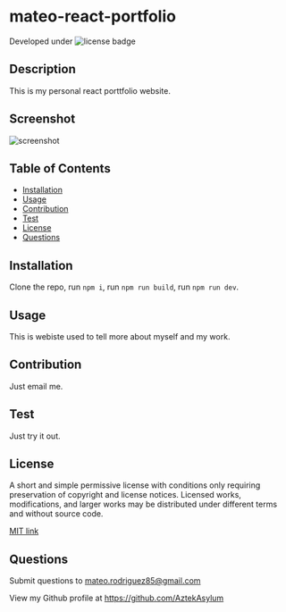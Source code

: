 # mateo-react-portfolio

  Developed under ![license badge](https://img.shields.io/badge/License-MIT-blue.svg)
  
  ## Description
  
  This is my personal react porttfolio website.

  ## Screenshot

![screenshot](./dist/MateoReactDeployed.png)

  
  ## Table of Contents
  
  - [Installation](#installation)
  - [Usage](#usage)
  - [Contribution](#contribution)
  - [Test](#test)
  - [License](#license)
  - [Questions](#questions)
  
  ## Installation
  
  Clone the repo, run ```npm i```, run ```npm run build```, run ```npm run dev```.
  
  ## Usage
  
  This is webiste used to tell more about myself and my work. 
  
  ## Contribution
  
  Just email me.
  
  ## Test
  
  Just try it out. 
  
  ## License
  
  A short and simple permissive license with conditions only requiring preservation of copyright and license notices. Licensed works, modifications, and larger works may be distributed under different terms and without source code.
  
  [MIT link](https://choosealicense.com/licenses/mit/)
  
  ## Questions
  
  Submit questions to mateo.rodriguez85@gmail.com

  View my Github profile at https://github.com/AztekAsylum